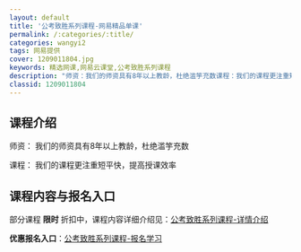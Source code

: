 ```yaml
---
layout: default
title: '公考致胜系列课程-网易精品单课'
permalink: /:categories/:title/
categories: wangyi2
tags: 网易提供
cover: 1209011804.jpg
keywords: 精选网课,网易云课堂,公考致胜系列课程
description: "师资：我们的师资具有8年以上教龄，杜绝滥竽充数课程：我们的课程更注重短平快，提高授课效率公考致胜系列课程"
classid: 1209011804
---
```


## 课程介绍

师资：
我们的师资具有8年以上教龄，杜绝滥竽充数

课程：
我们的课程更注重短平快，提高授课效率

## 课程内容与报名入口

部分课程 **限时** 折扣中，课程内容详细介绍见：[公考致胜系列课程-详情介绍](https://study.163.com/course/introduction/1209011804.htm?share=1&shareId=1025206652&utm_campaign=share&utm_medium=iphoneShare&utm_source=&utm_u=1025206652)

**优惠报名入口**：[公考致胜系列课程-报名学习](https://study.163.com/course/introduction/1209011804.htm?share=1&shareId=1025206652&utm_campaign=share&utm_medium=iphoneShare&utm_source=&utm_u=1025206652)

